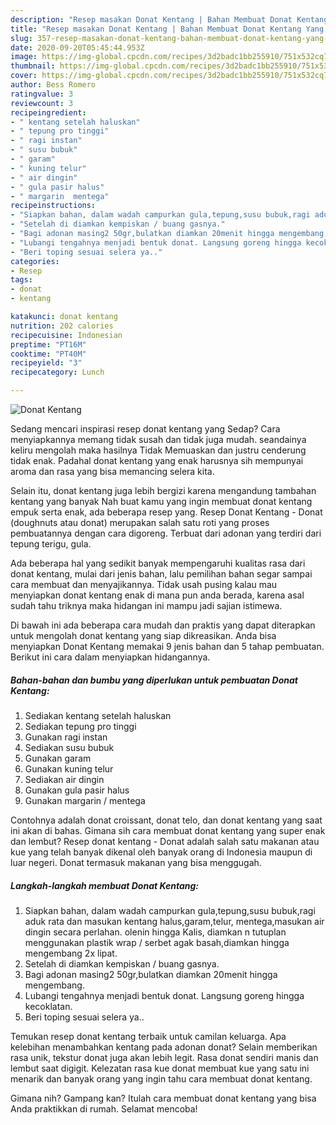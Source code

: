 ```yaml
---
description: "Resep masakan Donat Kentang | Bahan Membuat Donat Kentang Yang Bisa Manjain Lidah"
title: "Resep masakan Donat Kentang | Bahan Membuat Donat Kentang Yang Bisa Manjain Lidah"
slug: 357-resep-masakan-donat-kentang-bahan-membuat-donat-kentang-yang-bisa-manjain-lidah
date: 2020-09-20T05:45:44.953Z
image: https://img-global.cpcdn.com/recipes/3d2badc1bb255910/751x532cq70/donat-kentang-foto-resep-utama.jpg
thumbnail: https://img-global.cpcdn.com/recipes/3d2badc1bb255910/751x532cq70/donat-kentang-foto-resep-utama.jpg
cover: https://img-global.cpcdn.com/recipes/3d2badc1bb255910/751x532cq70/donat-kentang-foto-resep-utama.jpg
author: Bess Romero
ratingvalue: 3
reviewcount: 3
recipeingredient:
- " kentang setelah haluskan"
- " tepung pro tinggi"
- " ragi instan"
- " susu bubuk"
- " garam"
- " kuning telur"
- " air dingin"
- " gula pasir halus"
- " margarin  mentega"
recipeinstructions:
- "Siapkan bahan, dalam wadah campurkan gula,tepung,susu bubuk,ragi aduk rata dan masukan kentang halus,garam,telur, mentega,masukan air dingin secara perlahan. olenin hingga Kalis, diamkan n tutuplan menggunakan plastik wrap / serbet agak basah,diamkan hingga mengembang 2x lipat."
- "Setelah di diamkan kempiskan / buang gasnya."
- "Bagi adonan masing2 50gr,bulatkan diamkan 20menit hingga mengembang."
- "Lubangi tengahnya menjadi bentuk donat. Langsung goreng hingga kecoklatan."
- "Beri toping sesuai selera ya.."
categories:
- Resep
tags:
- donat
- kentang

katakunci: donat kentang 
nutrition: 202 calories
recipecuisine: Indonesian
preptime: "PT16M"
cooktime: "PT40M"
recipeyield: "3"
recipecategory: Lunch

---
```



![Donat Kentang](https://img-global.cpcdn.com/recipes/3d2badc1bb255910/751x532cq70/donat-kentang-foto-resep-utama.jpg)

Sedang mencari inspirasi resep donat kentang yang Sedap? Cara menyiapkannya memang tidak susah dan tidak juga mudah. seandainya keliru mengolah maka hasilnya Tidak Memuaskan dan justru cenderung tidak enak. Padahal donat kentang yang enak harusnya sih mempunyai aroma dan rasa yang bisa memancing selera kita.

Selain itu, donat kentang juga lebih bergizi karena mengandung tambahan kentang yang banyak Nah buat kamu yang ingin membuat donat kentang empuk serta enak, ada beberapa resep yang. Resep Donat Kentang - Donat (doughnuts atau donat) merupakan salah satu roti yang proses pembuatannya dengan cara digoreng. Terbuat dari adonan yang terdiri dari tepung terigu, gula.

Ada beberapa hal yang sedikit banyak mempengaruhi kualitas rasa dari donat kentang, mulai dari jenis bahan, lalu pemilihan bahan segar sampai cara membuat dan menyajikannya. Tidak usah pusing kalau mau menyiapkan donat kentang enak di mana pun anda berada, karena asal sudah tahu triknya maka hidangan ini mampu jadi sajian istimewa.


Di bawah ini ada beberapa cara mudah dan praktis yang dapat diterapkan untuk mengolah donat kentang yang siap dikreasikan. Anda bisa menyiapkan Donat Kentang memakai 9 jenis bahan dan 5 tahap pembuatan. Berikut ini cara dalam menyiapkan hidangannya.

<!--inarticleads1-->

##### Bahan-bahan dan bumbu yang diperlukan untuk pembuatan Donat Kentang:

1. Sediakan  kentang setelah haluskan
1. Sediakan  tepung pro tinggi
1. Gunakan  ragi instan
1. Sediakan  susu bubuk
1. Gunakan  garam
1. Gunakan  kuning telur
1. Sediakan  air dingin
1. Gunakan  gula pasir halus
1. Gunakan  margarin / mentega


Contohnya adalah donat croissant, donat telo, dan donat kentang yang saat ini akan di bahas. Gimana sih cara membuat donat kentang yang super enak dan lembut? Resep donat kentang - Donat adalah salah satu makanan atau kue yang telah banyak dikenal oleh banyak orang di Indonesia maupun di luar negeri. Donat termasuk makanan yang bisa menggugah. 

<!--inarticleads2-->

##### Langkah-langkah membuat Donat Kentang:

1. Siapkan bahan, dalam wadah campurkan gula,tepung,susu bubuk,ragi aduk rata dan masukan kentang halus,garam,telur, mentega,masukan air dingin secara perlahan. olenin hingga Kalis, diamkan n tutuplan menggunakan plastik wrap / serbet agak basah,diamkan hingga mengembang 2x lipat.
1. Setelah di diamkan kempiskan / buang gasnya.
1. Bagi adonan masing2 50gr,bulatkan diamkan 20menit hingga mengembang.
1. Lubangi tengahnya menjadi bentuk donat. Langsung goreng hingga kecoklatan.
1. Beri toping sesuai selera ya..


Temukan resep donat kentang terbaik untuk camilan keluarga. Apa kelebihan menambahkan kentang pada adonan donat? Selain memberikan rasa unik, tekstur donat juga akan lebih legit. Rasa donat sendiri manis dan lembut saat digigit. Kelezatan rasa kue donat membuat kue yang satu ini menarik dan banyak orang yang ingin tahu cara membuat donat kentang. 

Gimana nih? Gampang kan? Itulah cara membuat donat kentang yang bisa Anda praktikkan di rumah. Selamat mencoba!
